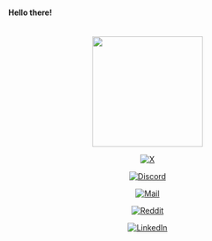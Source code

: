 #### Hello there!
<p align="center"><br/>
<img height="200" width="auto" src="https://github-readme-stats.vercel.app/api/top-langs/?username=zihvvn&layout=compact&hide_border=true&theme=darcula&bg_color=00000000&langs_count=6&hide=jupyter%20notebook,tex,css,php">
</p>

<div align="center" display="flex">

[![X](https://img.shields.io/badge/X-black?style=flat-square&logo=x)](https://twitter.com/zihvvn)

[![Discord](https://img.shields.io/badge/Discord-black?style=flat-square&logo=discord)](https://discordapp.com/users/339896687466381312)

[![Mail](https://img.shields.io/badge/Mail-black?style=flat-square&logo=gmail)](mailto://abozihaan@gmail.com)

[![Reddit](https://img.shields.io/badge/Reddit-black?style=flat-square&logo=reddit)](https://www.reddit.com/user/Hazork_)

[![LinkedIn](https://img.shields.io/badge/LinkedIn-black?style=flat-square&logo=linkedIn&logoColor=0073B1)](https://linkedin.com/in/abdulla-zihaan-089004316)

</div>

